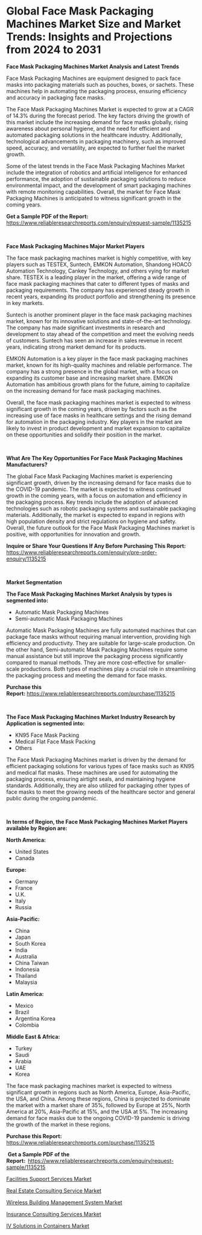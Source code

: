 <p><h1>Global Face Mask Packaging Machines Market Size and Market Trends: Insights and Projections from 2024 to 2031</h1></p><p><strong>Face Mask Packaging Machines Market Analysis and Latest Trends</strong></p>
<p><p>Face Mask Packaging Machines are equipment designed to pack face masks into packaging materials such as pouches, boxes, or sachets. These machines help in automating the packaging process, ensuring efficiency and accuracy in packaging face masks.</p><p>The Face Mask Packaging Machines Market is expected to grow at a CAGR of 14.3% during the forecast period. The key factors driving the growth of this market include the increasing demand for face masks globally, rising awareness about personal hygiene, and the need for efficient and automated packaging solutions in the healthcare industry. Additionally, technological advancements in packaging machinery, such as improved speed, accuracy, and versatility, are expected to further fuel the market growth.</p><p>Some of the latest trends in the Face Mask Packaging Machines Market include the integration of robotics and artificial intelligence for enhanced performance, the adoption of sustainable packaging solutions to reduce environmental impact, and the development of smart packaging machines with remote monitoring capabilities. Overall, the market for Face Mask Packaging Machines is anticipated to witness significant growth in the coming years.</p></p>
<p><strong>Get a Sample PDF of the Report:&nbsp;</strong> <a href="https://www.reliableresearchreports.com/enquiry/request-sample/1135215">https://www.reliableresearchreports.com/enquiry/request-sample/1135215</a></p>
<p>&nbsp;</p>
<p><strong>Face Mask Packaging Machines Major Market Players</strong></p>
<p><p>The face mask packaging machines market is highly competitive, with key players such as TESTEX, Suntech, EMKON Automation, Shandong HOACO Automation Technology, Cankey Technology, and others vying for market share. TESTEX is a leading player in the market, offering a wide range of face mask packaging machines that cater to different types of masks and packaging requirements. The company has experienced steady growth in recent years, expanding its product portfolio and strengthening its presence in key markets.</p><p>Suntech is another prominent player in the face mask packaging machines market, known for its innovative solutions and state-of-the-art technology. The company has made significant investments in research and development to stay ahead of the competition and meet the evolving needs of customers. Suntech has seen an increase in sales revenue in recent years, indicating strong market demand for its products.</p><p>EMKON Automation is a key player in the face mask packaging machines market, known for its high-quality machines and reliable performance. The company has a strong presence in the global market, with a focus on expanding its customer base and increasing market share. EMKON Automation has ambitious growth plans for the future, aiming to capitalize on the increasing demand for face mask packaging machines.</p><p>Overall, the face mask packaging machines market is expected to witness significant growth in the coming years, driven by factors such as the increasing use of face masks in healthcare settings and the rising demand for automation in the packaging industry. Key players in the market are likely to invest in product development and market expansion to capitalize on these opportunities and solidify their position in the market.</p></p>
<p>&nbsp;</p>
<p><strong>What Are The Key Opportunities For Face Mask Packaging Machines Manufacturers?</strong></p>
<p><p>The global Face Mask Packaging Machines market is experiencing significant growth, driven by the increasing demand for face masks due to the COVID-19 pandemic. The market is expected to witness continued growth in the coming years, with a focus on automation and efficiency in the packaging process. Key trends include the adoption of advanced technologies such as robotic packaging systems and sustainable packaging materials. Additionally, the market is expected to expand in regions with high population density and strict regulations on hygiene and safety. Overall, the future outlook for the Face Mask Packaging Machines market is positive, with opportunities for innovation and growth.</p></p>
<p><strong>Inquire or Share Your Questions If Any Before Purchasing This Report:</strong> <a href="https://www.reliableresearchreports.com/enquiry/pre-order-enquiry/1135215">https://www.reliableresearchreports.com/enquiry/pre-order-enquiry/1135215</a></p>
<p>&nbsp;</p>
<p><strong>Market Segmentation</strong></p>
<p><strong>The Face Mask Packaging Machines Market Analysis by types is segmented into:</strong></p>
<p><ul><li>Automatic Mask Packaging Machines</li><li>Semi-automatic Mask Packaging Machines</li></ul></p>
<p><p>Automatic Mask Packaging Machines are fully automated machines that can package face masks without requiring manual intervention, providing high efficiency and productivity. They are suitable for large-scale production. On the other hand, Semi-automatic Mask Packaging Machines require some manual assistance but still improve the packaging process significantly compared to manual methods. They are more cost-effective for smaller-scale productions. Both types of machines play a crucial role in streamlining the packaging process and meeting the demand for face masks.</p></p>
<p><strong>Purchase this Report:&nbsp;</strong><a href="https://www.reliableresearchreports.com/purchase/1135215">https://www.reliableresearchreports.com/purchase/1135215</a></p>
<p>&nbsp;</p>
<p><strong>The Face Mask Packaging Machines Market Industry Research by Application is segmented into:</strong></p>
<p><ul><li>KN95 Face Mask Packing</li><li>Medical Flat Face Mask Packing</li><li>Others</li></ul></p>
<p><p>The Face Mask Packaging Machines market is driven by the demand for efficient packaging solutions for various types of face masks such as KN95 and medical flat masks. These machines are used for automating the packaging process, ensuring airtight seals, and maintaining hygiene standards. Additionally, they are also utilized for packaging other types of face masks to meet the growing needs of the healthcare sector and general public during the ongoing pandemic.</p></p>
<p>&nbsp;</p>
<p><strong>In terms of Region, the Face Mask Packaging Machines Market Players available by Region are:</strong></p>
<p>
    <p> <strong> North America: </strong>
        <ul>
            <li>United States</li>
            <li>Canada</li>
        </ul>
        </p> 
    <p> <strong> Europe: </strong>
        <ul>
            <li>Germany</li>
            <li>France</li>
            <li>U.K.</li>
            <li>Italy</li>
            <li>Russia</li>
        </ul>
        </p> 
    <p> <strong> Asia-Pacific: </strong>
        <ul>
            <li>China</li>
            <li>Japan</li>
            <li>South Korea</li>
            <li>India</li>
            <li>Australia</li>
            <li>China Taiwan</li>
            <li>Indonesia</li>
            <li>Thailand</li>
            <li>Malaysia</li>
        </ul>
        </p> 
    <p> <strong> Latin America: </strong>
        <ul>
            <li>Mexico</li>
            <li>Brazil</li>
            <li>Argentina Korea</li>
            <li>Colombia</li>
        </ul>
        </p> 
    <p> <strong> Middle East & Africa: </strong>
        <ul>
            <li>Turkey</li>
            <li>Saudi</li>
            <li>Arabia</li>
            <li>UAE</li>
            <li>Korea</li>
        </ul>
    </p>
    </p>
<p><p>The face mask packaging machines market is expected to witness significant growth in regions such as North America, Europe, Asia-Pacific, the USA, and China. Among these regions, China is projected to dominate the market with a market share of 35%, followed by Europe at 25%, North America at 20%, Asia-Pacific at 15%, and the USA at 5%. The increasing demand for face masks due to the ongoing COVID-19 pandemic is driving the growth of the market in these regions.</p></p>
<p><strong>Purchase this Report: </strong><a href="https://www.reliableresearchreports.com/purchase/1135215">https://www.reliableresearchreports.com/purchase/1135215</a></p>
<p>&nbsp;<strong>Get a Sample PDF of the Report:&nbsp;&nbsp;</strong><a href="https://www.reliableresearchreports.com/enquiry/request-sample/1135215">https://www.reliableresearchreports.com/enquiry/request-sample/1135215</a></p>
<p><strong></strong></p>
<p><p><a href="https://medium.com/@joshuajackson1010/facilities-support-services-market-exploring-market-share-market-trends-and-future-growth-3a0dc2196c19">Facilities Support Services Market</a></p><p><a href="https://medium.com/@joshuajackson1010/real-estate-consulting-service-market-research-report-its-history-and-forecast-2024-to-2031-694281a43953">Real Estate Consulting Service Market</a></p><p><a href="https://medium.com/@joshuajackson1010/wireless-building-management-system-market-trends-and-market-analysis-forecasted-for-period-831994c8a865">Wireless Building Management System Market</a></p><p><a href="https://medium.com/@joshuajackson1010/insurance-consulting-services-nbsp-market-focuses-on-market-share-size-and-projected-forecast-till-3a6442c9f528">Insurance Consulting Services Market</a></p><p><a href="https://github.com/RoccoManning/Market-Research-Report-List-3/blob/main/iv-solutions-in-containers-market.md">IV Solutions in Containers Market</a></p></p>